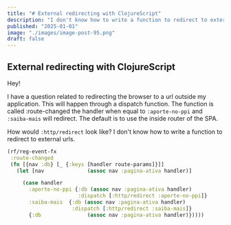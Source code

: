 ```yaml
---
title: "# External redirecting with ClojureScript"
description: "I don't know how to write a function to redirect to external urls. The default is to use the inside router of the SPA. How would `:http/redirect look like?"
published: "2025-01-01"
image: "./images/image-post-95.png"
draft: false
---
```


## External redirecting with ClojureScript

Hey!

I have a question related to redirecting the browser to a url outside my application. This will happen through a dispatch function. The function is called :route-changed the handler when equal to `:aporte-no-ppi` and `:saiba-mais` will redirect. The default is to use the inside router of the SPA.

How would `:http/redirect` look like? I don't know how to write a function to redirect to external urls.

```cljs
(rf/reg-event-fx
 :route-changed
 (fn [{nav :db} [_ {:keys [handler route-params]}]]
   (let [nav              (assoc nav :pagina-ativa handler)]

     (case handler
       :aporte-no-ppi {:db (assoc nav :pagina-ativa handler)
                       :dispatch [:http/redirect :aporte-no-ppi]}
       :saiba-mais  {:db (assoc nav :pagina-ativa handler)
                     :dispatch [:http/redirect :saiba-mais]}
       {:db               (assoc nav :pagina-ativa handler)}))))
```
